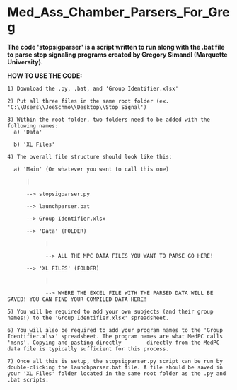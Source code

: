 # Med_Ass_Chamber_Parsers_For_Greg

**The code 'stopsigparser' is a script written to run along with the .bat file to parse stop signaling programs created by Gregory Simandl (Marquette University).**

**HOW TO USE THE CODE:**

    1) Download the .py, .bat, and 'Group Identifier.xlsx'
    
    2) Put all three files in the same root folder (ex. 'C:\\Users\\JoeSchmo\\Desktop\\Stop Signal')
    
    3) Within the root folder, two folders need to be added with the following names:
      a) 'Data'
      
      b) 'XL Files'
      
    4) The overall file structure should look like this:
    
      a) 'Main' (Or whatever you want to call this one)
      
          |
          
          --> stopsigparser.py
          
          --> launchparser.bat
          
          --> Group Identifier.xlsx
          
          --> 'Data' (FOLDER)
          
                |
                
                --> ALL THE MPC DATA FILES YOU WANT TO PARSE GO HERE!
                
          --> 'XL FILES' (FOLDER)
          
                |
                
                --> WHERE THE EXCEL FILE WITH THE PARSED DATA WILL BE SAVED! YOU CAN FIND YOUR COMPILED DATA HERE!
                
    5) You will be required to add your own subjects (and their group names!) to the 'Group Identifier.xlsx' spreadsheet.
    
    6) You will also be required to add your program names to the 'Group Identifier.xlsx' spreadsheet. The program names are what MedPC calls 'msns'. Copying and pasting directly        directly from the MedPC data file is typically sufficient for this process.
    
    7) Once all this is setup, the stopsigparser.py script can be run by double-clicking the launchparser.bat file. A file should be saved in your 'XL Files' folder located in the same root folder as the .py and .bat scripts.
          
